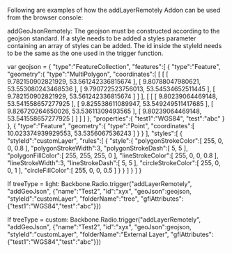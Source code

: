 Following are examples of how the addLayerRemotely Addon can be used from the browser console:

addGeoJsonRemotely:
The geojson must be constructed according to the geojson standard.
If a style needs to be added a styles parameter containing an array of styles can be added.
The id inside the styleId needs to be the same as the one used in the trigger function.

var geojson = {
  "type":"FeatureCollection",
  "features":[
    {
      "type":"Feature",
      "geometry":{
        "type":"MultiPolygon",
        "coordinates":[
          [
            [
              [
                9.782150902821929,
                53.561242336815674
              ],
              [
                9.80788047980621,
                53.553080243468536
              ],
              [
                9.790722523756013,
                53.54534652511445
              ],
              [
                9.782150902821929,
                53.561242336815674
              ]
            ]
          ],
          [
            [
              [
                9.80239064469148,
                53.541558657277925
              ],
              [
                9.825538611089947,
                53.549249511417685
              ],
              [
                9.826720264650026,
                53.53611309493565
              ],
              [
                9.80239064469148,
                53.541558657277925
              ]
            ]
          ]
        ]
      },
      "properties":{
        "test1":"WGS84",
        "test":"abc"
      }
    },
    {
      "type":"Feature",
      "geometry":{
        "type":"Point",
        "coordinates":[
          10.023374939929553,
          53.5356067536243
        ]
      }
    }
  ],
  "styles":[
    {
      "styleId":"customLayer",
      "rules":[
        {
          "style":{
            "polygonStrokeColor":[
              255,
              0,
              0,
              0.8
            ],
            "polygonStrokeWidth":3,
            "polygonStrokeDash":[
              5,
              5
            ],
            "polygonFillColor":[
              255,
              255,
              255,
              0
            ],
            "lineStrokeColor":[
              255,
              0,
              0,
              0.8
            ],
            "lineStrokeWidth":3,
            "lineStrokeDash":[
              5,
              5
            ],
            "circleStrokeColor":[
              255,
              0,
              0,
              1
            ],
            "circleFillColor":[
              255,
              0,
              0,
              0.5
            ]
          }
        }
      ]
    }
  ]
}

If treeType = light:
Backbone.Radio.trigger("addLayerRemotely", "addGeoJson", {"name":"Test2", "id":"xyx", "geoJson":geojson, "styleId":"customLayer", "folderName":"tree", "gfiAttributes":{"test1":"WGS84","test":"abc"}})

If treeType = custom:
Backbone.Radio.trigger("addLayerRemotely", "addGeoJson", {"name":"Test2", "id":"xyx", "geoJson":geojson, "styleId":"customLayer", "folderName":"External Layer", "gfiAttributes":{"test1":"WGS84","test":"abc"}})
